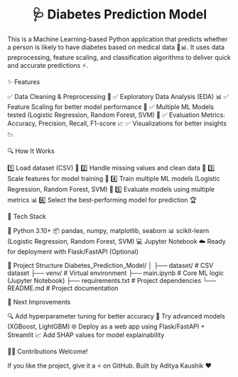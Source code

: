 <h1 align="center"><b>🩺 Diabetes Prediction Model</b></h1>

This is a Machine Learning-based Python application that predicts whether a person is likely to have diabetes based on medical data 🧠📊.
It uses data preprocessing, feature scaling, and classification algorithms to deliver quick and accurate predictions ⚡.

✨ Features

✅ Data Cleaning & Preprocessing 🧹
✅ Exploratory Data Analysis (EDA) 📊
✅ Feature Scaling for better model performance 📏
✅ Multiple ML Models tested (Logistic Regression, Random Forest, SVM) 🤖
✅ Evaluation Metrics: Accuracy, Precision, Recall, F1-score 📈
✅ Visualizations for better insights 📉

🔍 How It Works

1️⃣ Load dataset (CSV) 📂
2️⃣ Handle missing values and clean data 🧹
3️⃣ Scale features for model training 📏
4️⃣ Train multiple ML models (Logistic Regression, Random Forest, SVM) 🤖
5️⃣ Evaluate models using multiple metrics 📊
6️⃣ Select the best-performing model for prediction 🏆

🧰 Tech Stack

🐍 Python 3.10+
📦 pandas, numpy, matplotlib, seaborn
📊 scikit-learn (Logistic Regression, Random Forest, SVM)
💻 Jupyter Notebook
☁️ Ready for deployment with Flask/FastAPI (Optional)

📂 Project Structure
Diabetes_Prediction_Model/
│
├── dataset/              # CSV dataset
├── venv/                 # Virtual environment
├── main.ipynb            # Core ML logic (Jupyter Notebook)
├── requirements.txt      # Project dependencies
└── README.md             # Project documentation

🚀 Next Improvements

🔍 Add hyperparameter tuning for better accuracy
🧠 Try advanced models (XGBoost, LightGBM)
🌐 Deploy as a web app using Flask/FastAPI + Streamlit
📈 Add SHAP values for model explainability

👨‍💻 Contributions Welcome!

If you like the project, give it a ⭐ on GitHub.
Built by Aditya Kaushik ❤️
